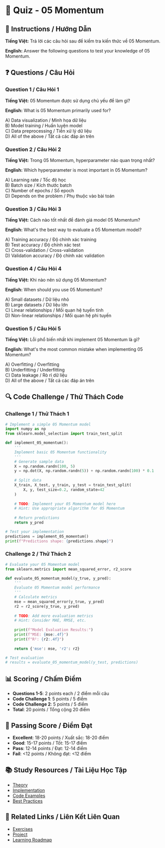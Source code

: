 # 🧠 Quiz - 05 Momentum

## 📝 Instructions / Hướng Dẫn

**Tiếng Việt:** Trả lời các câu hỏi sau để kiểm tra kiến thức về 05 Momentum.

**English:** Answer the following questions to test your knowledge of 05 Momentum.

## ❓ Questions / Câu Hỏi

### Question 1 / Câu Hỏi 1
**Tiếng Việt:** 05 Momentum được sử dụng chủ yếu để làm gì?

**English:** What is 05 Momentum primarily used for?

A) Data visualization / Minh họa dữ liệu  
B) Model training / Huấn luyện model  
C) Data preprocessing / Tiền xử lý dữ liệu  
D) All of the above / Tất cả các đáp án trên

### Question 2 / Câu Hỏi 2
**Tiếng Việt:** Trong 05 Momentum, hyperparameter nào quan trọng nhất?

**English:** Which hyperparameter is most important in 05 Momentum?

A) Learning rate / Tốc độ học  
B) Batch size / Kích thước batch  
C) Number of epochs / Số epoch  
D) Depends on the problem / Phụ thuộc vào bài toán

### Question 3 / Câu Hỏi 3
**Tiếng Việt:** Cách nào tốt nhất để đánh giá model 05 Momentum?

**English:** What's the best way to evaluate a 05 Momentum model?

A) Training accuracy / Độ chính xác training  
B) Test accuracy / Độ chính xác test  
C) Cross-validation / Cross-validation  
D) Validation accuracy / Độ chính xác validation

### Question 4 / Câu Hỏi 4
**Tiếng Việt:** Khi nào nên sử dụng 05 Momentum?

**English:** When should you use 05 Momentum?

A) Small datasets / Dữ liệu nhỏ  
B) Large datasets / Dữ liệu lớn  
C) Linear relationships / Mối quan hệ tuyến tính  
D) Non-linear relationships / Mối quan hệ phi tuyến

### Question 5 / Câu Hỏi 5
**Tiếng Việt:** Lỗi phổ biến nhất khi implement 05 Momentum là gì?

**English:** What's the most common mistake when implementing 05 Momentum?

A) Overfitting / Overfitting  
B) Underfitting / Underfitting  
C) Data leakage / Rò rỉ dữ liệu  
D) All of the above / Tất cả các đáp án trên

## 🔍 Code Challenge / Thử Thách Code

### Challenge 1 / Thử Thách 1
```python
# Implement a simple 05 Momentum model
import numpy as np
from sklearn.model_selection import train_test_split

def implement_05_momentum():
    '''
    Implement basic 05 Momentum functionality
    '''
    # Generate sample data
    X = np.random.randn(100, 5)
    y = np.dot(X, np.random.randn(5)) + np.random.randn(100) * 0.1
    
    # Split data
    X_train, X_test, y_train, y_test = train_test_split(
        X, y, test_size=0.2, random_state=42
    )
    
    # TODO: Implement your 05 Momentum model here
    # Hint: Use appropriate algorithm for 05 Momentum
    
    # Return predictions
    return y_pred

# Test your implementation
predictions = implement_05_momentum()
print(f"Predictions shape: {predictions.shape}")
```

### Challenge 2 / Thử Thách 2
```python
# Evaluate your 05 Momentum model
from sklearn.metrics import mean_squared_error, r2_score

def evaluate_05_momentum_model(y_true, y_pred):
    '''
    Evaluate 05 Momentum model performance
    '''
    # Calculate metrics
    mse = mean_squared_error(y_true, y_pred)
    r2 = r2_score(y_true, y_pred)
    
    # TODO: Add more evaluation metrics
    # Hint: Consider MAE, RMSE, etc.
    
    print(f"Model Evaluation Results:")
    print(f"MSE: {mse:.4f}")
    print(f"R²: {r2:.4f}")
    
    return {'mse': mse, 'r2': r2}

# Test evaluation
# results = evaluate_05_momentum_model(y_test, predictions)
```

## 📊 Scoring / Chấm Điểm

- **Questions 1-5**: 2 points each / 2 điểm mỗi câu
- **Code Challenge 1**: 5 points / 5 điểm
- **Code Challenge 2**: 5 points / 5 điểm
- **Total**: 20 points / Tổng cộng 20 điểm

## 🎯 Passing Score / Điểm Đạt

- **Excellent**: 18-20 points / Xuất sắc: 18-20 điểm
- **Good**: 15-17 points / Tốt: 15-17 điểm  
- **Pass**: 12-14 points / Đạt: 12-14 điểm
- **Fail**: <12 points / Không đạt: <12 điểm

## 📚 Study Resources / Tài Liệu Học Tập

- [Theory](./THEORY_05_momentum.md)
- [Implementation](./IMPLEMENTATION_05_momentum.md)
- [Code Examples](./CODE_EXAMPLES_05_momentum.md)
- [Best Practices](./BEST_PRACTICES_05_momentum.md)

## 🔗 Related Links / Liên Kết Liên Quan

- [Exercises](./EXERCISES_05_momentum.md)
- [Project](./PROJECT_05_momentum.md)
- [Learning Roadmap](./LEARNING_ROADMAP_05_momentum.md)
